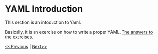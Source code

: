 # YAML Introduction

This section is an intoduction to Yaml.

Basically, it is an exercise on how to write a proper YAML. [The answers to the exercises](https://github.com/mmumshad/kubernetes-training-answers/tree/master/Section_YAML). 

[<<Previous](../unit04-k8s-concepts/README.md) | [Next>>]()